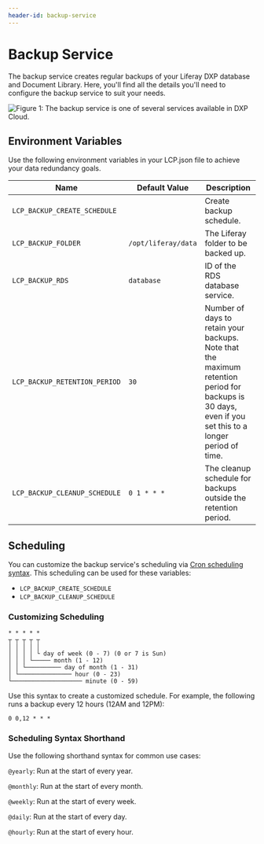```yaml
---
header-id: backup-service
---
```


# Backup Service

The backup service creates regular backups of your Liferay DXP database and
Document Library. Here, you'll find all the details you'll need to configure the
backup service to suit your needs.

![Figure 1: The backup service is one of several services available in DXP Cloud.](../../images/services-backups.png)

## Environment Variables

Use the following environment variables in your LCP.json file to achieve your
data redundancy goals.

| Name | Default Value | Description |
| ---- | ------------- | ----------- |
| `LCP_BACKUP_CREATE_SCHEDULE` |  | Create backup schedule. |
| `LCP_BACKUP_FOLDER` | `/opt/liferay/data` | The Liferay folder to be backed up. |
| `LCP_BACKUP_RDS` | `database` | ID of the RDS database service. |
| `LCP_BACKUP_RETENTION_PERIOD` | `30` | Number of days to retain your backups. Note that the maximum retention period for backups is 30 days, even if you set this to a longer period of time. |
| `LCP_BACKUP_CLEANUP_SCHEDULE` | `0 1 * * *` | The cleanup schedule for backups outside the retention period. | 

## Scheduling

You can customize the backup service's scheduling via 
[Cron scheduling syntax](https://crontab.guru/). 
This scheduling can be used for these variables:

-   `LCP_BACKUP_CREATE_SCHEDULE`
-   `LCP_BACKUP_CLEANUP_SCHEDULE`

### Customizing Scheduling

    * * * * *
    ┬ ┬ ┬ ┬ ┬
    │ │ │ │ │ 
    │ │ │ │ └ day of week (0 - 7) (0 or 7 is Sun)
    │ │ │ └───── month (1 - 12)
    │ │ └────────── day of month (1 - 31)
    │ └─────────────── hour (0 - 23)
    └──────────────────── minute (0 - 59)

Use this syntax to create a customized schedule. For example, the following runs 
a backup every 12 hours (12AM and 12PM): 

    0 0,12 * * *

### Scheduling Syntax Shorthand

Use the following shorthand syntax for common use cases:

`@yearly`: Run at the start of every year.

`@monthly`: Run at the start of every month.

`@weekly`: Run at the start of every week.

`@daily`: Run at the start of every day.

`@hourly`: Run at the start of every hour.
